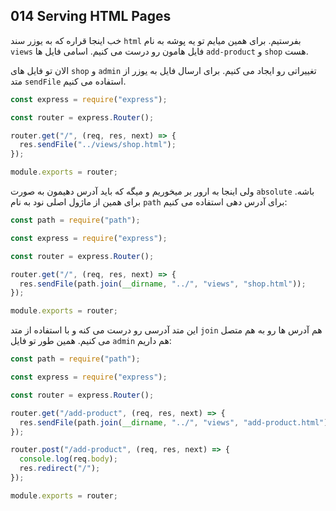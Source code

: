 ## 014 Serving HTML Pages
خب اینجا قراره که به یوزر سند `html` بفرستیم. برای همین میایم تو یه پوشه به نام `views` فایل هامون رو درست می کنیم. اسامی فایل ها `add-product` و `shop` هست.

الان تو فایل های `shop` و `admin` تغییراتی رو ایجاد می کنیم. برای ارسال فایل به یوزر از متد `sendFile` استفاده می کنیم.
```js
const express = require("express");

const router = express.Router();

router.get("/", (req, res, next) => {
  res.sendFile("../views/shop.html");
});

module.exports = router;
```
ولی اینجا به ارور بر میخوریم و میگه که باید آدرس دهیمون به صورت `absolute` باشه. برای همین از ماژول اصلی نود به نام `path` برای آدرس دهی استفاده می کنیم:
```js
const path = require("path");

const express = require("express");

const router = express.Router();

router.get("/", (req, res, next) => {
  res.sendFile(path.join(__dirname, "../", "views", "shop.html"));
});

module.exports = router;
```
این متد آدرسی رو درست می کنه و با استفاده از متد `join` هم آدرس ها رو به هم متصل می کنیم. همین طور تو فایل `admin` هم داریم:
```js
const path = require("path");

const express = require("express");

const router = express.Router();

router.get("/add-product", (req, res, next) => {
  res.sendFile(path.join(__dirname, "../", "views", "add-product.html"));
});

router.post("/add-product", (req, res, next) => {
  console.log(req.body);
  res.redirect("/");
});

module.exports = router;
```
